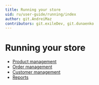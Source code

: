 ```yaml
---
title: Running your store
uid: ru/user-guide/running/index
author: git.AndreiMaz
contributors: git.exileDev, git.dunaenko
---
```


# Running your store

* [Product management](xref:en/user-guide/running/product-management/index)
* [Order management](xref:en/user-guide/running/order-management/index)
* [Customer management](xref:en/user-guide/running/customer-management/index)
* [Reports](xref:en/user-guide/running/reports/index)
